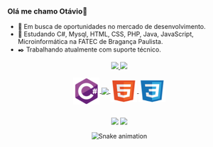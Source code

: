 ### Olá me chamo Otávio👋

- 🔭 Em busca de oportunidades no mercado de desenvolvimento.
- 🌱 Estudando C#, Mysql, HTML, CSS, PHP, Java, JavaScript, Microinformática na FATEC de Bragança Paulista.
- ✒️ Trabalhando atualmente com suporte técnico.


<div align="center">
<a href="https://github.com/otavio-cardoso">
<img height="160em" src="https://github-readme-stats.vercel.app/api?username=otavio-cardoso&theme=chartreuse-dark&show_icons=true&include_all_commits=true"/>
<img height="120em" src="https://github-readme-stats.vercel.app/api/top-langs/?username=otavio-cardoso&theme=chartreuse-dark&langs_count=7&layout=compact"/>
<div>
  
<div style="display:inline_block" align="center"><br>
<img align="center"alt-"Ocardoso-Csharp"height="50"width="60"src="https://raw.githubusercontent.com/devicons/devicon/master/icons/csharp/csharp-original.svg">
<img align="center"alt-"Ocardoso-Sql"height="50"width="60" src="https://cdn.jsdelivr.net/gh/devicons/devicon/icons/mysql/mysql-original.svg" />
<img align="center" alt="Ocardoso-HTML" height="50" width="60" src="https://raw.githubusercontent.com/devicons/devicon/master/icons/html5/html5-original.svg">
<img align="center" alt="Ocardoso-CSS" height="50" width="60" src="https://raw.githubusercontent.com/devicons/devicon/master/icons/css3/css3-original.svg">
<div>

  ##
  
<div>
<a href = "mailto:ocardoso057@gmail.com"><img src="https://img.shields.io/badge/-Gmail-%23333?style=for-the-badge&logo=gmail&logoColor=white" target="_blank"></a>
<a href="https://www.linkedin.com/in/ot%C3%A1vio-cardoso-41216520a" target="_blank"><img src="https://img.shields.io/badge/-LinkedIn-%230077B5?style=for-the-badge&logo=linkedin&logoColor=white" target="_blank"></a>
  
![Snake animation](https://github.com/otavio-cardoso/otavio-cardoso/blob/output/github-contribution-grid-snake.svg)
<div>
